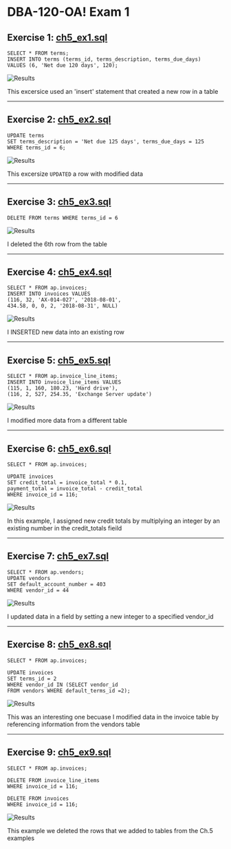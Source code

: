 # DBA-120-OA! Exam 1

## Exercise 1: [ch5_ex1.sql](ch5_ex1.sql)

```
SELECT * FROM terms;
INSERT INTO terms (terms_id, terms_description, terms_due_days)
VALUES (6, 'Net due 120 days', 120);
```

![Results](ch5_ex1_proof.png)

This excersice used an 'insert' statement that created a new row in a table

---
## Exercise 2: [ch5_ex2.sql](ch5_ex2.sql)

```
UPDATE terms
SET terms_description = 'Net due 125 days', terms_due_days = 125
WHERE terms_id = 6;
```

![Results](ch5_ex2_proof.png)

This excersize `UPDATED` a row with modified data

---
## Exercise 3: [ch5_ex3.sql](ch5_ex3.sql)

```
DELETE FROM terms WHERE terms_id = 6
```

![Results](ch5_ex3_proof.png)

I deleted the 6th row from the table

---
## Exercise 4: [ch5_ex4.sql](ch5_ex4.sql)

```
SELECT * FROM ap.invoices;
INSERT INTO invoices VALUES 
(116, 32, 'AX-014-027', '2018-08-01', 
434.58, 0, 0, 2, '2018-08-31', NULL)
```

![Results](ch5_ex4_proof.png)

I INSERTED new data into an existing row

---
## Exercise 5: [ch5_ex5.sql](ch5_ex5.sql)

```
SELECT * FROM ap.invoice_line_items;
INSERT INTO invoice_line_items VALUES
(115, 1, 160, 180.23, 'Hard drive'),
(116, 2, 527, 254.35, 'Exchange Server update')
```

![Results](ch5_ex5_proof.png)

I modified more data from a different table

---
## Exercise 6: [ch5_ex6.sql](ch5_ex6.sql)

```
SELECT * FROM ap.invoices;

UPDATE invoices
SET credit_total = invoice_total * 0.1,
payment_total = invoice_total - credit_total
WHERE invoice_id = 116;
```

![Results](ch5_ex6_proof.png)

In this example, I assigned new credit totals by multiplying an integer by an existing number in the credit_totals fieild

---
## Exercise 7: [ch5_ex7.sql](ch5_ex7.sql)

```
SELECT * FROM ap.vendors;
UPDATE vendors
SET default_account_number = 403
WHERE vendor_id = 44
```

![Results](ch5_ex7_proof.png)

I updated data in a field by setting a new integer to a specified vendor_id

---
## Exercise 8: [ch5_ex8.sql](ch5_ex8.sql)

```
SELECT * FROM ap.invoices;

UPDATE invoices
SET terms_id = 2
WHERE vendor_id IN (SELECT vendor_id
FROM vendors WHERE default_terms_id =2);

```

![Results](ch5_ex8_proof.png)

This was an interesting one becuase I modified data in the invoice table by referencing information from the vendors table

---
## Exercise 9: [ch5_ex9.sql](ch5_ex9.sql)

```
SELECT * FROM ap.invoices;

DELETE FROM invoice_line_items
WHERE invoice_id = 116;

DELETE FROM invoices
WHERE invoice_id = 116;

```

![Results](ch5_ex9_proof.png)

This example we deleted the rows that we added to tables from the Ch.5 examples
